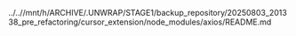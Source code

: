 ../..//mnt/h/ARCHIVE/.UNWRAP/STAGE1/backup_repository/20250803_201338_pre_refactoring/cursor_extension/node_modules/axios/README.md